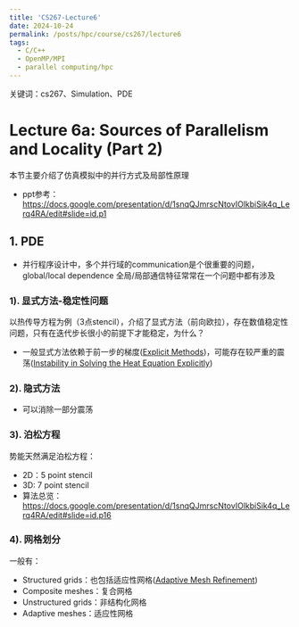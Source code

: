```yaml
---
title: 'CS267-Lecture6'
date: 2024-10-24
permalink: /posts/hpc/course/cs267/lecture6
tags:
  - C/C++
  - OpenMP/MPI
  - parallel computing/hpc
---
```


关键词：cs267、Simulation、PDE

Lecture 6a: Sources of Parallelism and Locality (Part 2)
======

本节主要介绍了仿真模拟中的并行方式及局部性原理
- ppt参考：<https://docs.google.com/presentation/d/1snqQJmrscNtovIOlkbiSik4q_Lerq4RA/edit#slide=id.p1>

## 1. PDE
- 并行程序设计中，多个并行域的communication是个很重要的问题，global/local dependence 全局/局部通信特征常常在一个问题中都有涉及

### 1). 显式方法-稳定性问题
以热传导方程为例（3点stencil），介绍了显式方法（前向欧拉），存在数值稳定性问题，只有在迭代步长很小的前提下才能稳定，为什么？
- 一般显式方法依赖于前一步的梯度([Explicit Methods](https://docs.google.com/presentation/d/10ytxzy8dQOXoV10emYfbQt3XmywYykm8/edit#slide=id.p39))，可能存在较严重的震荡([Instability in Solving the Heat Equation Explicitly](https://docs.google.com/presentation/d/1snqQJmrscNtovIOlkbiSik4q_Lerq4RA/edit#slide=id.p10))
### 2). 隐式方法
- 可以消除一部分震荡
### 3). 泊松方程
势能天然满足泊松方程：
- 2D：5 point stencil
- 3D: 7 point stencil
- 算法总览：<https://docs.google.com/presentation/d/1snqQJmrscNtovIOlkbiSik4q_Lerq4RA/edit#slide=id.p16>

### 4). 网格划分
一般有：
- Structured grids：也包括适应性网格([Adaptive Mesh Refinement](https://docs.google.com/presentation/d/1snqQJmrscNtovIOlkbiSik4q_Lerq4RA/edit#slide=id.p28))
- Composite meshes：复合网格
- Unstructured grids：非结构化网格
- Adaptive meshes：适应性网格
